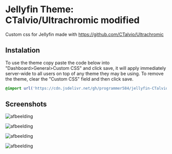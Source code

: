 # Jellyfin Theme: CTalvio/Ultrachromic modified

Custom css for Jellyfin made with https://github.com/CTalvio/Ultrachromic

## Instalation

To use the theme copy paste the code below into "Dashboard>General>Custom CSS" and click save, it will apply immediately server-wide to all users on top of any theme they may be using. To remove the theme, clear the "Custom CSS" field and then click save.

```css
@import url('https://cdn.jsdelivr.net/gh/programmer584/jellyfin-CTalvio-Ultrachromic-modified/jellyfin-CTalvio-Ultrachromic-modified.css');
```



## Screenshots




![afbeelding](https://github.com/programmer584/jellyfin-CTalvio-Ultrachromic-modified/assets/96943997/4da69603-2c7a-4f21-abf2-867606e50955)  

![afbeelding](https://github.com/programmer584/jellyfin-CTalvio-Ultrachromic-modified/assets/96943997/d7578e27-afb5-456e-965f-9bad94448b51)  

![afbeelding](https://github.com/programmer584/jellyfin-CTalvio-Ultrachromic-modified/assets/96943997/10d1e1c5-7a22-4ff8-a3b4-1466af55ef6d)  

![afbeelding](https://github.com/programmer584/jellyfin-CTalvio-Ultrachromic-modified/assets/96943997/e08bf2b6-8317-4466-93db-af89266f0152)



